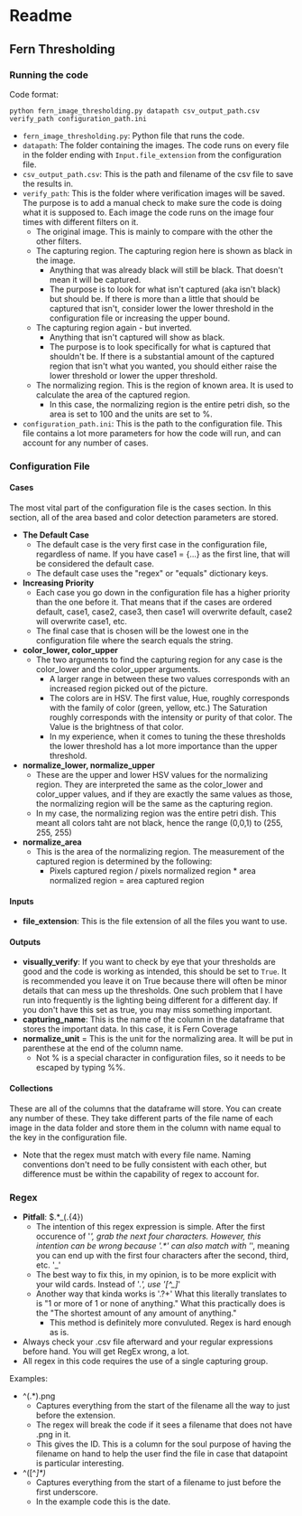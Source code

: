# Readme

## Fern Thresholding

### Running the code

Code format:

`python fern_image_thresholding.py datapath csv_output_path.csv verify_path configuration_path.ini`

* `fern_image_thresholding.py`: Python file that runs the code.
* `datapath`: The folder containing the images. The code runs on every file in the folder ending with `Input.file_extension` from the configuration file.
* `csv_output_path.csv`: This is the path and filename of the csv file to save the results in.
* `verify_path`: This is the folder where verification images will be saved. The purpose is to add a manual check to make sure the code is doing what it is supposed to. Each image the code runs on the image four times with different filters on it.
    * The original image. This is mainly to compare with the other the other filters.
    * The capturing region. The capturing region here is shown as black in the image.
        * Anything that was already black will still be black. That doesn't mean it will be captured.
        * The purpose is to look for what isn't captured (aka isn't black) but should be. If there is more than a little that should be captured that isn't, consider lower the lower threshold in the configuration file or increasing the upper bound.
    * The capturing region again - but inverted.
        * Anything that isn't captured will show as black.
        * The purpose is to look specifically for what is captured that shouldn't be. If there is a substantial amount of the captured region that isn't what you wanted, you should either raise the lower threshold or lower the upper threshold.
    * The normalizing region. This is the region of known area. It is used to calculate the area of the captured region.
        * In this case, the normalizing region is the entire petri dish, so the area is set to 100 and the units are set to %.
* `configuration_path.ini`: This is the path to the configuration file. This file contains a lot more parameters for how the code will run, and can account for any number of cases.

### Configuration File

#### Cases

The most vital part of the configuration file is the cases section. In this section, all of the area based and color detection parameters are stored.
* **The Default Case**
    * The default case is the very first case in the configuration file, regardless of name. If you have case1 = {...} as the first line, that will be considered the default case.
    * The default case uses the "regex" or "equals" dictionary keys.
* **Increasing Priority**
    * Each case you go down in the configuration file has a higher priority than the one before it. That means that if the cases are ordered default, case1, case2, case3, then case1 will overwrite default, case2 will overwrite case1, etc.
    * The final case that is chosen will be the lowest one in the configuration file where the search equals the string.
* **color_lower, color_upper**
    * The two arguments to find the capturing region for any case is the color_lower and the color_upper arguments.
        * A larger range in between these two values corresponds with an increased region picked out of the picture.
        * The colors are in HSV. The first value, Hue, roughly corresponds with the family of color (green, yellow, etc.) The Saturation roughly corresponds with the intensity or purity of that color. The Value is the brightness of that color.
        * In my experience, when it comes to tuning the these thresholds the lower threshold has a lot more importance than the upper threshold.
* **normalize_lower, normalize_upper**
    * These are the upper and lower HSV values for the normalizing region. They are interpreted the same as the color_lower and color_upper values, and if they are exactly the same values as those, the normalizing region will be the same as the capturing region.
    * In my case, the normalizing region was the entire petri dish. This meant all colors taht are not black, hence the range (0,0,1) to (255, 255, 255)
* **normalize_area**
    * This is the area of the normalizing region. The measurement of the captured region is determined by the following:
        * Pixels captured region / pixels normalized region * area normalized region = area captured region
        
#### Inputs

* **file_extension**: This is the file extension of all the files you want to use.

#### Outputs

* **visually_verify**: If you want to check by eye that your thresholds are good and the code is working as intended, this should be set to `True`. It is recommended you leave it on True because there will often be minor details that can mess up the thresholds. One such problem that I have run into frequently is the lighting being different for a different day. If you don't have this set as true, you may miss something important. 
* **capturing_name**: This is the name of the column in the dataframe that stores the important data. In this case, it is Fern Coverage
* **normalize_unit** = This is the unit for the normalizing area. It will be put in parenthese at the end of the column name.
    * Not % is a special character in configuration files, so it needs to be escaped by typing %%.
    
#### Collections
These are all of the columns that the dataframe will store. You can create any number of these. They take different parts of the file name of each image in the data folder and store them in the column with name equal to the key in the configuration file.
* Note that the regex must match with every file name. Naming conventions don't need to be fully consistent with each other, but difference must be within the capability of regex to account for.


### Regex

* **Pitfall**: $.*_(.{4})
    * The intention of this regex expression is simple. After the first occurence of '_', grab the next four characters. However, this intention can be wrong because '.*' can also match with '_', meaning you can end up with the first four characters after the second, third, etc. '_'
    * The best way to fix this, in my opinion, is to be more explicit with your wild cards. Instead of '.*', use '[^_]*'
    * Another way that kinda works is '.?+' What this literally translates to is "1 or more of 1 or none of anything." What this practically does is the "The shortest amount of any amount of anything."
        * This method is definitely more convuluted. Regex is hard enough as is.
* Always check your .csv file afterward and your regular expressions before hand. You will get RegEx wrong, a lot. 
* All regex in this code requires the use of a single capturing group.

Examples:
* ^(.*).png
    * Captures everything from the start of the filename all the way to just before the extension.
    * The regex will break the code if it sees a filename that does not have .png in it.
    * This gives the ID. This is a column for the soul purpose of having the filename on hand to help the user find the file in case that datapoint is particular interesting.
*  ^([^_]*)_
    * Captures everything from the start of a filename to just before the first underscore.
    * In the example code this is the date.
